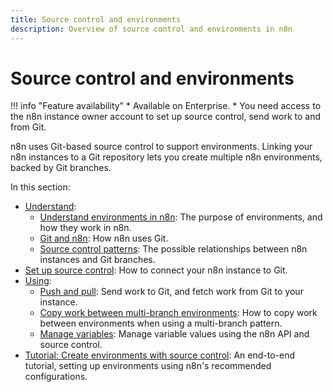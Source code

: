 ```yaml
---
title: Source control and environments
description: Overview of source control and environments in n8n
---
```


# Source control and environments

!!! info "Feature availability"
	* Available on Enterprise.
	* You need access to the n8n instance owner account to set up source control, send work to and from Git.

n8n uses Git-based source control to support environments. Linking your n8n instances to a Git repository lets you create multiple n8n environments, backed by Git branches.

In this section:

* [Understand](/source-control-environments/understand/):
	* [Understand environments in n8n](/source-control-environments/understand/environments/): The purpose of environments, and how they work in n8n.
	* [Git and n8n](/source-control/git/): How n8n uses Git. 
	* [Source control patterns](/source-control/patterns/): The possible relationships between n8n instances and Git branches.
* [Set up source control](/source-control/setup/): How to connect your n8n instance to Git.
* [Using](/source-control-environments/using/):
	* [Push and pull](/source-control-environments/using/push-pull/): Send work to Git, and fetch work from Git to your instance.
	* [Copy work between multi-branch environments](/source-control-environments/using/copy-work/): How to copy work between environments when using a multi-branch pattern.
	* [Manage variables](/source-control-environments/using/manage-variables/): Manage variable values using the n8n API and source control.
* [Tutorial: Create environments with source control](/environments/create-environments/): An end-to-end tutorial, setting up environments using n8n's recommended configurations.

